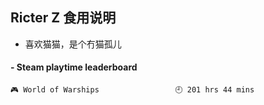 ## Ricter Z 食用说明
- 喜欢猫猫，是个冇猫孤儿

<!-- steam-box start -->
#### - Steam playtime leaderboard
```text
🎮 World of Warships                 🕘 201 hrs 44 mins
```
<!-- Powered by https://github.com/YouEclipse/steam-box . -->
<!-- steam-box end -->
